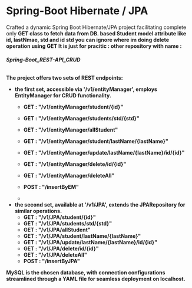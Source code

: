 <h1>Spring-Boot Hibernate / JPA</h1>

Crafted a dynamic Spring Boot Hibernate/JPA project facilitating complete only <strong>GET</stron> class to fetch data from DB. based Student model attribute like id, lastNmae, std and id std 
you can ignore where im doing delete operation using GET 
It is just for pracitic : other repository with name : <h6>Spring-Boot_REST-API_CRUD</h6>
The project offers two sets of REST endpoints: 
  - the first set, accessible via '/v1/entityManager', employs EntityManager for CRUD functionality.
      - GET : "/v1/entityManager/student/{id}"
      - GET : "/v1/entityManager/students/std/{std}"
      - GET : "/v1/entityManager/allStudent"
      - GET : "/v1/entityManager/student/lastName/{lastName}"
      - GET : "/v1/entityManager/update/lastName/{lastName}/id/{id}"
      - GET : "/v1/entityManager/delete/id/{id}"
      - GET : "/v1/entityManager/deleteAll"
      - POST : "/insertByEM"

      - 
  - the second set, available at '/v1/JPA', extends the JPARepository for similar operations.
      - GET : "/v1/JPA/student/{id}"
      - GET : "/v1/JPA/students/std/{std}"
      - GET : "/v1/JPA/allStudent"
      - GET : "/v1/JPA/student/lastName/{lastName}"
      - GET : "/v1/JPA/update/lastName/{lastName}/id/{id}"
      - GET : "/v1/JPA/delete/id/{id}"
      - GET : "/v1/JPA/deleteAll"
      - POST : "/insertByJPA"
    
MySQL is the chosen database, with connection configurations streamlined through a YAML file for seamless deployment on localhost.
